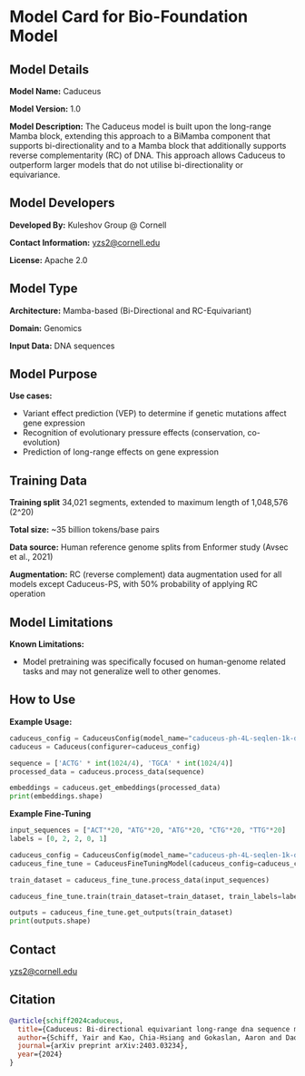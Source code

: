 # Model Card for Bio-Foundation Model

## Model Details

**Model Name:** Caduceus

**Model Version:** 1.0  

**Model Description:** The Caduceus model is built upon the long-range Mamba block, extending this approach to a BiMamba component that supports bi-directionality and to a Mamba block that additionally supports reverse complementarity (RC) of DNA. This approach allows Caduceus to outperform larger models that do not utilise bi-directionality or equivariance.

## Model Developers

**Developed By:** Kuleshov Group @ Cornell

**Contact Information:** yzs2@cornell.edu

**License:** Apache 2.0

## Model Type

**Architecture:** Mamba-based (Bi-Directional and RC-Equivariant)

**Domain:** Genomics  

**Input Data:** DNA sequences

## Model Purpose

**Use cases:**  
- Variant effect prediction (VEP) to determine if genetic mutations affect gene expression
- Recognition of evolutionary pressure effects (conservation, co-evolution)
- Prediction of long-range effects on gene expression

## Training Data

**Training split** 
34,021 segments, extended to maximum length of 1,048,576 (2^20)

**Total size:**
~35 billion tokens/base pairs

**Data source:**
Human reference genome splits from Enformer study (Avsec et al., 2021)

**Augmentation:**
 RC (reverse complement) data augmentation used for all models except Caduceus-PS, with 50% probability of applying RC operation

## Model Limitations

**Known Limitations:**  
- Model pretraining was specifically focused on human-genome related tasks and may not generalize well to other genomes.

## How to Use

**Example Usage:**
```python
caduceus_config = CaduceusConfig(model_name="caduceus-ph-4L-seqlen-1k-d118", batch_size=2, pooling_strategy="mean")
caduceus = Caduceus(configurer=caduceus_config)

sequence = ['ACTG' * int(1024/4), 'TGCA' * int(1024/4)]
processed_data = caduceus.process_data(sequence)

embeddings = caduceus.get_embeddings(processed_data)
print(embeddings.shape)
```

**Example Fine-Tuning**
```python
input_sequences = ["ACT"*20, "ATG"*20, "ATG"*20, "CTG"*20, "TTG"*20]
labels = [0, 2, 2, 0, 1]

caduceus_config = CaduceusConfig(model_name="caduceus-ph-4L-seqlen-1k-d118", batch_size=2, pooling_strategy="mean")
caduceus_fine_tune = CaduceusFineTuningModel(caduceus_config=caduceus_config, fine_tuning_head="classification", output_size=3)

train_dataset = caduceus_fine_tune.process_data(input_sequences)

caduceus_fine_tune.train(train_dataset=train_dataset, train_labels=labels)

outputs = caduceus_fine_tune.get_outputs(train_dataset)
print(outputs.shape)
```

## Contact

yzs2@cornell.edu

## Citation

```bibtex
@article{schiff2024caduceus,
  title={Caduceus: Bi-directional equivariant long-range dna sequence modeling},
  author={Schiff, Yair and Kao, Chia-Hsiang and Gokaslan, Aaron and Dao, Tri and Gu, Albert and Kuleshov, Volodymyr},
  journal={arXiv preprint arXiv:2403.03234},
  year={2024}
}
```